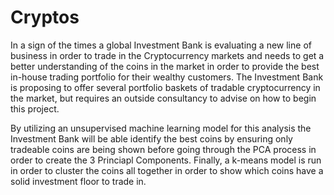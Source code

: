 # Cryptos

In a sign of the times a global Investment Bank is evaluating a new line of business in order to trade in the Cryptocurrency markets and needs to get a better understanding of the coins in the market in order to provide the best in-house trading portfolio for their wealthy customers. The Investment Bank is proposing to offer several portfolio baskets of tradable cryptocurrency in the market, but requires an outside consultancy to advise on how to begin this project. 

By utilizing an unsupervised machine learning model for this analysis the Investment Bank will be able identify the best coins by ensuring only tradeable coins are being shown before going through the PCA process in order to create the 3 Princiapl Components. Finally, a k-means model is run in order to cluster the coins all together in order to show which coins have a solid investment floor to trade in. 

